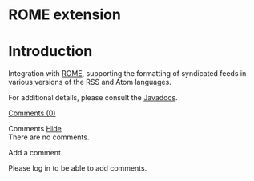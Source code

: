 ROME extension
==============

Introduction
============

Integration with
[ROME](http://web.archive.org/web/20111106143910/https://rome.dev.java.net/),
supporting the formatting of syndicated feeds in various versions of the
RSS and Atom languages.

For additional details, please consult the
[Javadocs](http://web.archive.org/web/20111106143910/http://www.restlet.org/documentation/2.0/jse/ext/org/restlet/ext/rome/package-summary.html).

[Comments
(0)](http://web.archive.org/web/20111106143910/http://wiki.restlet.org/docs_2.0/13-restlet/28-restlet/242-restlet.html#)

Comments
[Hide](http://web.archive.org/web/20111106143910/http://wiki.restlet.org/docs_2.0/13-restlet/28-restlet/242-restlet.html#)
\
There are no comments.

Add a comment

Please log in to be able to add comments.
